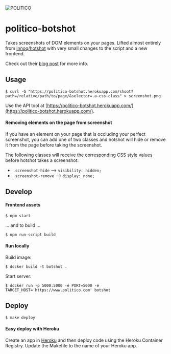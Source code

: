 ![POLITICO](https://rawgithub.com/The-Politico/src/master/images/logo/badge.png)

# politico-botshot

Takes screenshots of DOM elements on your pages. Lifted almost entirely from [innoq/hotshot](https://github.com/innoq/hotshot) with very small changes to the script and a new frontend.

Check out their [blog post](https://www.innoq.com/en/blog/screenshot-dom-elements-puppeteer/) for more info.


## Usage

```
$ curl -G "https://politico-botshot.herokuapp.com/shoot?path=/relative/path/to/page/&selector=.a-css-class" > screenshot.png

```

Use the API tool at  [https://politico-botshot.herokuapp.com/](https://politico-botshot.herokuapp.com/).

#### Removing elements on the page from screenshot

If you have an element on your page that is occluding your perfect screenshot, you can add one of two classes and hotshot will hide or remove it from the page before taking the screenshot.

The following classes will receive the corresponding CSS style values before hotshot takes a screenshot:

- `.screenshot-hide` --> `visibility: hidden;`
- `.screenshot-remove` --> `display: none;`

## Develop

#### Frontend assets

```
$ npm start
```

... and to build ...

```
$ npm run-script build
```

#### Run locally

Build image:

```
$ docker build -t botshot .
```

Start server:

```
$ docker run -p 5000:5000 -e PORT=5000 -e TARGET_HOST='https://www.politico.com' botshot
```

## Deploy

```
$ make deploy
```

#### Easy deploy with Heroku

Create an app in [Heroku](https://heroku.com) and then deploy code using the Heroku Container Registry. Update the Makefile to the name of your Heroku app.
